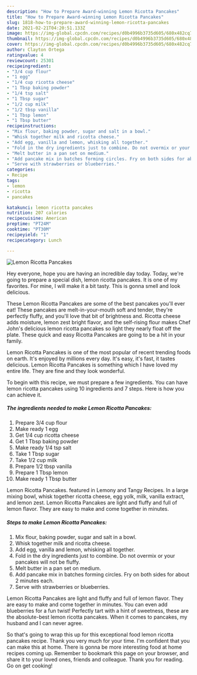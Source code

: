 ```yaml
---
description: "How to Prepare Award-winning Lemon Ricotta Pancakes"
title: "How to Prepare Award-winning Lemon Ricotta Pancakes"
slug: 1818-how-to-prepare-award-winning-lemon-ricotta-pancakes
date: 2021-02-21T04:20:51.133Z
image: https://img-global.cpcdn.com/recipes/d0b4996b3735d605/680x482cq70/lemon-ricotta-pancakes-recipe-main-photo.jpg
thumbnail: https://img-global.cpcdn.com/recipes/d0b4996b3735d605/680x482cq70/lemon-ricotta-pancakes-recipe-main-photo.jpg
cover: https://img-global.cpcdn.com/recipes/d0b4996b3735d605/680x482cq70/lemon-ricotta-pancakes-recipe-main-photo.jpg
author: Clayton Ortega
ratingvalue: 4
reviewcount: 25301
recipeingredient:
- "3/4 cup flour"
- "1 egg"
- "1/4 cup ricotta cheese"
- "1 Tbsp baking powder"
- "1/4 tsp salt"
- "1 Tbsp sugar"
- "1/2 cup milk"
- "1/2 tbsp vanilla"
- "1 Tbsp lemon"
- "1 Tbsp butter"
recipeinstructions:
- "Mix flour, baking powder, sugar and salt in a bowl."
- "Whisk together milk and ricotta cheese."
- "Add egg, vanilla and lemon, whisking all together."
- "Fold in the dry ingredients just to combine. Do not overmix or your pancakes will not be fluffy."
- "Melt butter in a pan set on medium."
- "Add pancake mix in batches forming circles. Fry on both sides for about 2 minutes each."
- "Serve with strawberries or blueberries."
categories:
- Recipe
tags:
- lemon
- ricotta
- pancakes

katakunci: lemon ricotta pancakes 
nutrition: 207 calories
recipecuisine: American
preptime: "PT24M"
cooktime: "PT30M"
recipeyield: "1"
recipecategory: Lunch

---
```



![Lemon Ricotta Pancakes](https://img-global.cpcdn.com/recipes/d0b4996b3735d605/680x482cq70/lemon-ricotta-pancakes-recipe-main-photo.jpg)

Hey everyone, hope you are having an incredible day today. Today, we're going to prepare a special dish, lemon ricotta pancakes. It is one of my favorites. For mine, I will make it a bit tasty. This is gonna smell and look delicious.

These Lemon Ricotta Pancakes are some of the best pancakes you&#39;ll ever eat! These pancakes are melt-in-your-mouth soft and tender, they&#39;re perfectly fluffy, and you&#39;ll love that bit of brightness and. Ricotta cheese adds moisture, lemon zest bright flavor, and the self-rising flour makes Chef John&#39;s delicious lemon ricotta pancakes so light they nearly float off the plate. These quick and easy Ricotta Pancakes are going to be a hit in your family.

Lemon Ricotta Pancakes is one of the most popular of recent trending foods on earth. It's enjoyed by millions every day. It's easy, it's fast, it tastes delicious. Lemon Ricotta Pancakes is something which I have loved my entire life. They are fine and they look wonderful.


To begin with this recipe, we must prepare a few ingredients. You can have lemon ricotta pancakes using 10 ingredients and 7 steps. Here is how you can achieve it.

<!--inarticleads1-->

##### The ingredients needed to make Lemon Ricotta Pancakes:

1. Prepare 3/4 cup flour
1. Make ready 1 egg
1. Get 1/4 cup ricotta cheese
1. Get 1 Tbsp baking powder
1. Make ready 1/4 tsp salt
1. Take 1 Tbsp sugar
1. Take 1/2 cup milk
1. Prepare 1/2 tbsp vanilla
1. Prepare 1 Tbsp lemon
1. Make ready 1 Tbsp butter


Lemon Ricotta Pancakes. featured in Lemony and Tangy Recipes. In a large mixing bowl, whisk together ricotta cheese, egg yolk, milk, vanilla extract, and lemon zest. Lemon Ricotta Pancakes are light and fluffy and full of lemon flavor. They are easy to make and come together in minutes. 

<!--inarticleads2-->

##### Steps to make Lemon Ricotta Pancakes:

1. Mix flour, baking powder, sugar and salt in a bowl.
1. Whisk together milk and ricotta cheese.
1. Add egg, vanilla and lemon, whisking all together.
1. Fold in the dry ingredients just to combine. Do not overmix or your pancakes will not be fluffy.
1. Melt butter in a pan set on medium.
1. Add pancake mix in batches forming circles. Fry on both sides for about 2 minutes each.
1. Serve with strawberries or blueberries.


Lemon Ricotta Pancakes are light and fluffy and full of lemon flavor. They are easy to make and come together in minutes. You can even add blueberries for a fun twist! Perfectly tart with a hint of sweetness, these are the absolute-best lemon ricotta pancakes. When it comes to pancakes, my husband and I can never agree. 

So that's going to wrap this up for this exceptional food lemon ricotta pancakes recipe. Thank you very much for your time. I'm confident that you can make this at home. There is gonna be more interesting food at home recipes coming up. Remember to bookmark this page on your browser, and share it to your loved ones, friends and colleague. Thank you for reading. Go on get cooking!
